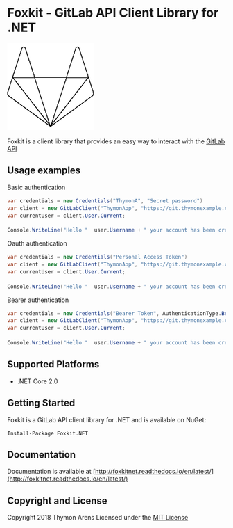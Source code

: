 # Foxkit - GitLab API Client Library for .NET

![Logo](foxkit.png)

Foxkit is a client library that provides an easy way to interact with the [GitLab API](https://docs.gitlab.com/ee/api/)

## Usage examples

Basic authentication
```c#
var credentials = new Credentials("ThymonA", "Secret password")
var client = new GitLabClient("ThymonApp", "https://git.thymonexample.com/", credentials);
var currentUser = client.User.Current;

Console.WriteLine("Hello "  user.Username + " your account has been created on " + user.CreatedAt)
```

Oauth authentication
```c#
var credentials = new Credentials("Personal Access Token")
var client = new GitLabClient("ThymonApp", "https://git.thymonexample.com/", credentials);
var currentUser = client.User.Current;

Console.WriteLine("Hello "  user.Username + " your account has been created on " + user.CreatedAt)
```

Bearer authentication
```c#
var credentials = new Credentials("Bearer Token", AuthenticationType.Bearer)
var client = new GitLabClient("ThymonApp", "https://git.thymonexample.com/", credentials);
var currentUser = client.User.Current;

Console.WriteLine("Hello "  user.Username + " your account has been created on " + user.CreatedAt)
```

## Supported Platforms 

* .NET Core 2.0

## Getting Started

Foxkit is a GitLab API client library for .NET and is available on NuGet:
```console
Install-Package Foxkit.NET
```

## Documentation

Documentation is available at [http://foxkitnet.readthedocs.io/en/latest/](http://foxkitnet.readthedocs.io/en/latest/)

## Copyright and License
Copyright 2018 Thymon Arens
Licensed under the [MIT License](https://github.com/ThymonA/Foxkit.net/blob/master/LICENSE)
